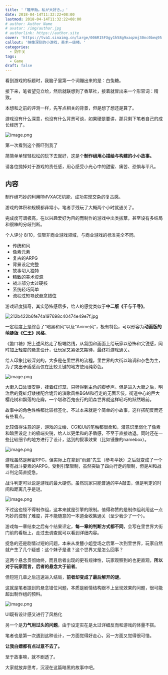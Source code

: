 ```yaml
---
title: '「鼈甲飴。私が大好き。」'
date: 2018-04-14T11:32:22+08:00
lastmod: 2018-04-14T11:32:22+08:00
# author: Author Name
# avatar: /img/author.jpg
# authorlink: https://author.site
cover: 'https://tva1.sinaimg.cn/large/006R15FXgy1h58g9xaqzmj30nc0beq95.jpg'
callout: '映像深刻的小游戏，美术一级棒。'
categories:
  - 奶牛关
tags:
  - Game
draft: false
---
```


看到游戏的标题时，我脑子里第一个词蹦出来的是：白兔糖。

<!--more-->

接下来，笔者望见立绘，然后就联想到了香草社，接着就冒出来一个形容词：精致。

本想和之前的评测一样，先写点相关的背景，但是想了想还是算了。

游戏没有什么深意，也没有什么背景可谈，如果硬是要讲，那只剩下笔者自己的成长经历了。

![image.png](https://tva1.sinaimg.cn/large/006R15FXgy1h58garrtmjj30fa0ccjwg.jpg)

第一次看到这个图吓到我了

简简单单轻轻松松的玩下去就好，这是个**制作组用心描绘与构建的小小故事。**

请各位抛掉对于游戏的责任感，用心感受小光心中的甜蜜、痛苦、恐惧与平凡。

## 内容

制作组巧妙的利用RMVXACE机能，成功实现交杂的复古感。

游戏的体积和规模都非常小，笔者手残玩了大概两个小时就通关了。

完成度可谓极高，在以兴趣爱好为目的而制作的游戏中出类拔萃，甚至设有多结局和很棒的分歧判断。

个人评分 8/10，仅限非商业游戏领域，与商业游戏的标准完全不同。

* 传统和风
* 像素元素
* 复古的ARPG
* 背景设定完整
* 故事切入独特
* 精致的美术资源
* 战斗部分太过硬核
* 系统轻巧简单
* 流程过短导致悬念错位

游戏轻度猎奇，其实恐怖感居多，给人的感觉类似于**中二版《千与千寻》**。

![212b422b6fe74a197698c40474e49e7f.jpg](https://pic1.cdncl.net/user/Shinonomeshizuka/common_pic/212b422b6fe74a197698c40474e49e7f.jpg)

一定程度上是综合了“暗黑和风”以及“Anime风”，极有特色，可以形容为**动画版的萌豚版《仁王》风格**。

《鳖口糖》把上述风格走了极端路线，从氛围和画面上给玩家以恐怖和尖锐感，同时加上轻度的悬念设计，让玩家又紧张又期待，最终将游戏通关。

给人印象比较深刻的，大多是在里世界的流程。里世界的大街以暗调和杂色为主，为了突出矛盾感而仅在比较关键的地方使用纯彩色。

![image.png](https://tva1.sinaimg.cn/large/006R15FXgy1h58gbgualwj30fa0ccdlh.jpg)

大街入口处很安静，挂着红灯笼，只听得到主角的脚步声。但是进入大街之后，明治后的霓虹灯矮楼配合诡异的演歌风格BGM和行走的无面艺伎，街道中心的巨大樱花树和飘落的花瓣，一个堪称百鬼夜行的阴森世界就这样轻巧的跃然眼前。

故事中的角色性格都比较标签化，不过本来就是个简单的小故事，这样搭配反而还有些看点。

比较值得注意的是，游戏的立绘、CG和UI的笔触都很柔和，潜意识里弱化了像素和暗黑设定上的极端尖锐，给人以更柔和的矛盾感，不至于直接劝退。同时还在一些比较细节的地方进行了设计，达到的叙事效果（比如镜像的namebox）。

![image.png](https://tva1.sinaimg.cn/large/006R15FXgy1h58gbxy6yrj30fa0ccdlc.jpg)

游戏虽然是解密RPG，但实际上在拿到“雨漏”先生（参考伞妖）之后就变成了一个带有战斗要素的ARPG。受到引擎限制，虽然突破了四向行走的限制，但是AI和战斗判定简直捉急。

战斗判定可以说是游戏的最大硬伤。虽然玩家只能普通的平A敲击，但是判定的时间和距离几乎是谜。

![image.png](https://tva1.sinaimg.cn/large/006R15FXgy1h58gc9epkuj30fa0cc77j.jpg)

不过这也怪不得制作组，这本来就是引擎的限制。值得称赞的是制作组利用这一点巧妙的控制了难度，并不能随意的一本道全收集通关（至少我少了一个）。

游戏每一章结束之后有个结果评定，**每一章的判断方式都不同**，会写在里世界大街门前的看板上，走过去调查就可以看到详细内容。

捉急的还是剧情过短的问题，本来从发簪小姐登场之后第一次到里世界，玩家自然就产生了几个疑惑：这个妹子是谁？这个世界又是怎么回事？

这两个悬念贯彻始终，而且后者出现的更有规律性，玩家观察到的也更直观，**所以对于玩家而言，后者的悬念大于前者**。

但短短几章之后迅速进入结局，**前者却变成了最后解开的谜**。

这就是笔者提到的悬念错位问题，本质是剧情结构跟不上呈现效果的问题，很可能超出制作组的预料。

![image.png](https://tva1.sinaimg.cn/large/006R15FXgy1h58gcm9r6nj30fa0ccdkp.jpg)

UI既有设计感又进行了风格化

另一个是**力气用过头的问题**，由于设定实在是太过详细反而和游戏的体量不搭。

笔者也是第一次遇到这种设计，一方面觉得好走心，另一方面又觉得很可惜。

**让我白嫖都有点过意不去了。**

至于故事嘛，就不剧透了。

大家就放弃思考，沉浸在这篇暗黑的故事中吧。
